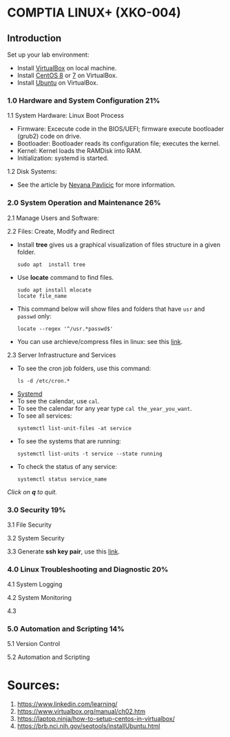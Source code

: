 # COMPTIA LINUX+ (XKO-004)

## Introduction
Set up your lab environment:
* Install [VirtualBox](https://www.virtualbox.org/manual/ch02.html) on local machine.
* Install [CentOS 8](https://linuxhint.com/install_centos8_virtualbox/) or [7]() on VirtualBox.
* Install [Ubuntu](https://brb.nci.nih.gov/seqtools/installUbuntu.html) on VirtualBox.

### 1.0 Hardware and System Configuration 21%

1.1 System Hardware: Linux Boot Process
   
   * Firmware: Excecute code in the BIOS/UEFI; firmware execute bootloader (grub2) code on drive.
   * Bootloader: Bootloader reads its configuration file; executes the kernel.
   * Kernel: Kernel loads the RAMDisk into RAM.
   * Initialization: systemd is started.
   
1.2 Disk Systems:

   * See the article by [Nevana Pavlicic](https://phoenixnap.com/kb/linux-create-partition) for more information.

### 2.0 System Operation and Maintenance 26%

2.1 Manage Users and Software:

2.2 Files: Create, Modify and Redirect

   * Install **tree** gives us a graphical visualization of files structure in a given folder.
     ```
     sudo apt  install tree
     ```
   * Use **locate** command to find files.
     ```
     sudo apt install mlocate
     locate file_name
     ```
   * This command below will show files and folders that have `usr` and `passwd` only:
     ```
     locate --regex '^/usr.*passwd$'
     ```
   * You can use archieve/compress files in linux: see this [link](https://linuxize.com/post/how-to-zip-files-and-directories-in-linux/).

2.3 Server Infrastructure and Services

   * To see the cron job folders, use this command: 
     ```
     ls -d /etc/cron.*
     ```
   * [Systemd](https://wiki.archlinux.org/title/Systemd-networkd)
   * To see the calendar, use `cal`.
   * To see the calendar for any year type `cal the_year_you_want`.
   * To see all services:
     ```
     systemctl list-unit-files -at service
     ```
   * To see the systems that are running:
     ```
     systemctl list-units -t service --state running
     ```
   * To check the status of any service:
     ```
     systemctl status service_name
     ```
 *Click on **q** to quit.*

### 3.0 Security 19%

3.1 File Security

3.2 System Security

3.3 Generate **ssh key pair**, use this [link](https://www.ssh.com/academy/ssh/keygen).

### 4.0 Linux Troubleshooting and Diagnostic 20%

4.1 System Logging

4.2 System Monitoring

4.3


### 5.0 Automation and Scripting 14%

5.1 Version Control

5.2 Automation and Scripting

# Sources:

1. https://www.linkedin.com/learning/
2. https://www.virtualbox.org/manual/ch02.htm
3. https://laptop.ninja/how-to-setup-centos-in-virtualbox/
4. https://brb.nci.nih.gov/seqtools/installUbuntu.html
